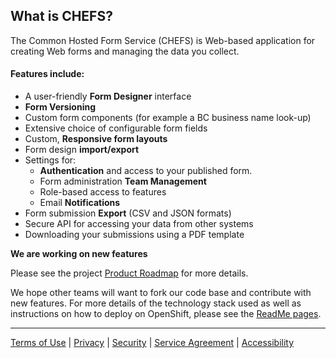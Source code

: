 ## What is CHEFS?

The Common Hosted Form Service (CHEFS) is Web-based application for creating Web forms and managing the data you collect.

#### Features include:

- A user-friendly **Form Designer** interface
- **Form Versioning**
- Custom form components (for example a BC business name look-up)
- Extensive choice of configurable form fields
- Custom, **Responsive form layouts**
- Form design **import/export**
- Settings for:
  - **Authentication** and access to your published form.
  - Form administration **Team Management**
  - Role-based access to features
  - Email **Notifications**
- Form submission **Export** (CSV and JSON formats)
- Secure API for accessing your data from other systems
- Downloading your submissions using a PDF template

**We are working on new features**

Please see the project [Product Roadmap](Product-Roadmap) for more details.

We hope other teams will want to fork our code base and contribute with new features.
For more details of the technology stack used as well as instructions on how to deploy on OpenShift, please see the [ReadMe pages](https://github.com/bcgov/common-hosted-form-service/blob/master/README.md).

***
[Terms of Use](Terms-of-Use) | [Privacy](Privacy) | [Security](Security) | [Service Agreement](Service-Agreement) | [Accessibility](Accessibility)